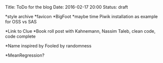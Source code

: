 Title: ToDo for the blog
Date: 2016-02-17 20:00
Status: draft

 *style archive
 *favicon
 *BigFoot
 *maybe time Piwik installation as example for OSS vs SAS

 *Link to Clue
 *Book roll post with Kahnemann, Nassim Taleb, clean code, code complete

 *Name inspired by Fooled by randomness

 *MeanRegression?
